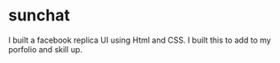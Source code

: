 # sunchat
I built a facebook replica UI using Html and CSS. I built this to add to my porfolio and skill up.
